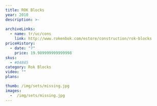 ```yaml
---
title: ROK Blocks
year: 2010
description: >-
  
archiveLinks:
  - name: tr/uc/cons
    link: http://www.rokenbok.com/estore/construction/rok-blocks
priceHistory:
  - date: "?"
    price: 19.989999999999998
skus:
  - #04845
category: Rok Blocks
video: ""
plans:

thumb: /img/sets/missing.jpg
images:
  -  /img/sets/missing.jpg
---
```

